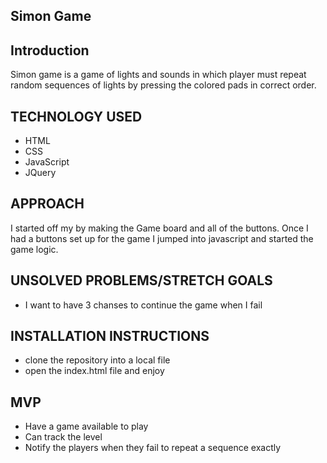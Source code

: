 <!-- ABOUT THE PROJECT -->
## Simon Game


## Introduction
Simon game is a game of lights and sounds in which player must repeat random sequences of lights by pressing the colored pads in correct order.


## TECHNOLOGY USED

* HTML
* CSS
* JavaScript
* JQuery

## APPROACH

I started off my by making the Game board and all of the buttons. Once I had a buttons set up for the game I jumped into javascript and started the game logic.


## UNSOLVED PROBLEMS/STRETCH GOALS

* I want to have 3 chanses to continue the game when I fail

## INSTALLATION INSTRUCTIONS

* clone the repository into a local file
* open the index.html file and enjoy

## MVP

* Have a game available to play
* Can track the level
* Notify the players when they fail to repeat a sequence exactly

